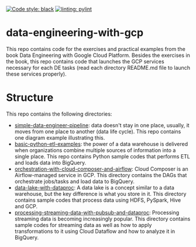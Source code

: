 [![Code style: black](https://img.shields.io/badge/code%20style-black-000000.svg)](https://github.com/psf/black)
[![linting: pylint](https://img.shields.io/badge/linting-pylint-yellowgreen)](https://github.com/PyCQA/pylint)

# data-engineering-with-gcp
This repo contains code for the exercises and practical examples from the book Data Engineering with Google Cloud Platform. Besides the exercises in the book, this repo contains code that launches the GCP services necessary for each DE tasks (read each directory README.md file to launch these services properly).

# Structure

This repo contains the following directories:

- [simple-data-engineer-pipeline](./simple-data-engineer-pipeline): data doesn't stay in one place, usually, it moves from one place to another (data life cycle). This repo contains one diagram example illustrating this.
- [basic-python-etl-examples](./basic-python-etl-examples): the power of a data warehouse is delivered when organizations combine multiple sources
of information into a single place. This repo contains Python sample codes that performs ETL and loads data into BigQuery.
- [orchestration-with-cloud-composer-and-airflow](./orchestration-with-cloud-composer-and-airflow): Cloud Composer is an Airflow-managed service in GCP. This directory contains the DAGs that orchestrate jobs/tasks and load data to BigQuery.
- [data-lake-with-dataproc](./data-lake-with-dataproc): A data lake is a concept similar to a data warehouse, but the key difference is what you
store in it. This directory contains sample codes that process data using HDFS, PySpark, Hive and GCP.
- [processing-streaming-data-with-pubsub-and-dataproc](./processing-streaming-data-with-pubsub-and-dataproc): Processing streaming data is becoming increasingly popular. This directory contains sample codes for streaming data as well as how to apply transformations to it using Cloud Dataflow and how to analyze it in BigQuery.
